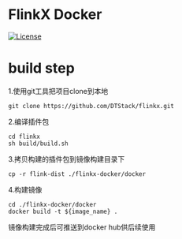FlinkX Docker
============
[![License](https://img.shields.io/badge/license-Apache%202-4EB1BA.svg)](https://www.apache.org/licenses/LICENSE-2.0.html)

# build step
1.使用git工具把项目clone到本地

```
git clone https://github.com/DTStack/flinkx.git
```

2.编译插件包
```
cd flinkx
sh build/build.sh
```

3.拷贝构建的插件包到镜像构建目录下
```
cp -r flink-dist ./flinkx-docker/docker
```

4.构建镜像
```
cd ./flinkx-docker/docker
docker build -t ${image_name} .
```
镜像构建完成后可推送到docker hub供后续使用



